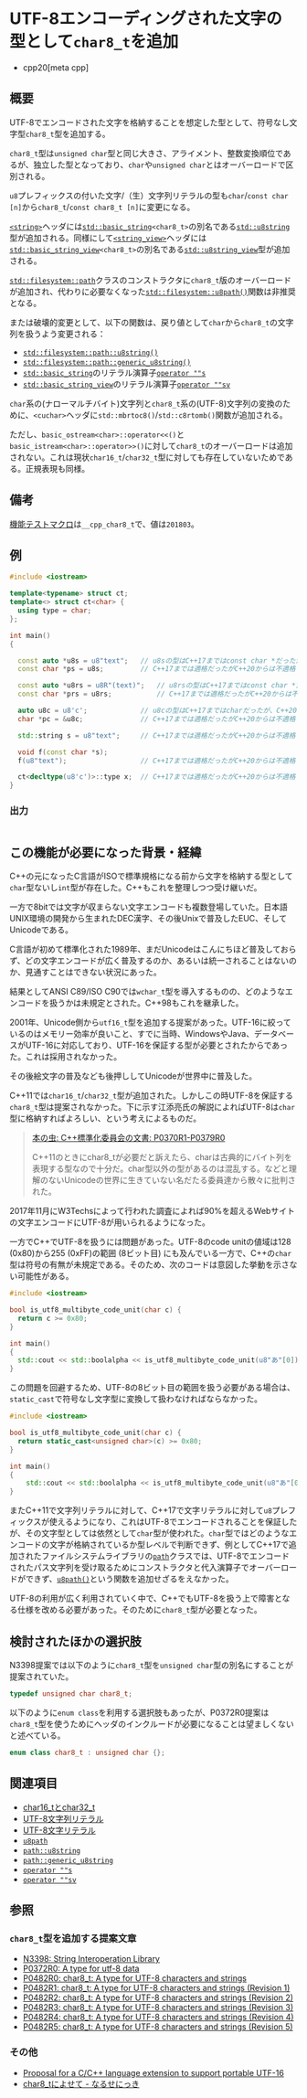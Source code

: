 # UTF-8エンコーディングされた文字の型として`char8_t`を追加
* cpp20[meta cpp]

## 概要

UTF-8でエンコードされた文字を格納することを想定した型として、符号なし文字型`char8_t`型を追加する。

`char8_t`型は`unsigned char`型と同じ大きさ、アライメント、整数変換順位であるが、独立した型となっており、`char`や`unsigned char`とはオーバーロードで区別される。

`u8`プレフィックスの付いた文字/（生）文字列リテラルの型も`char`/`const char [n]`から`char8_t`/`const char8_t [n]`に変更になる。

[`<string>`](/reference/string.md)ヘッダには[`std::basic_string`](/reference/string/basic_string.md)`<char8_t>`の別名である[`std::u8string`](/reference/string/basic_string.md)型が追加される。同様にして[`<string_view>`](/reference/string_view.md)ヘッダには[`std::basic_string_view`](/reference/string_view/basic_string_view.md)`<char8_t>`の別名である[`std::u8string_view`](/reference/string_view/basic_string_view.md)型が追加される。

[`std::filesystem::path`](/reference/filesystem/path.md)クラスのコンストラクタに`char8_t`版のオーバーロードが追加され、代わりに必要なくなった[`std::filesystem::u8path()`](/reference/filesystem/u8path.md)関数は非推奨となる。

または破壊的変更として、以下の関数は、戻り値として`char`から`char8_t`の文字列を扱うよう変更される：

- [`std::filesystem::path::u8string()`](/reference/filesystem/path/u8string.md)
- [`std::filesystem::path::generic_u8string()`](/reference/filesystem/path/generic_u8string.md)
- [`std::basic_string`](/reference/string/basic_string.md)のリテラル演算子[`operator ""s`](/reference/string/basic_string/op_s.md)
- [`std::basic_string_view`](/reference/string_view/basic_string_view.md)のリテラル演算子[`operator ""sv`](/reference/string_view/basic_string_view/op_sv.md)

`char`系の(ナローマルチバイト)文字列と`char8_t`系の(UTF-8)文字列の変換のために、`<cuchar>`ヘッダに`std::mbrtoc8()`/`std::c8rtomb()`関数が追加される。

ただし、`basic_ostream<char>::operator<<()`と`basic_istream<char>::operator>>()`に対して`char8_t`のオーバーロードは追加されない。これは現状`char16_t`/`char32_t`型に対しても存在していないためである。正規表現も同様。


## 備考

[機能テストマクロ](../../lang/cpp17/feature_test_macros.md)は`__cpp_char8_t`で、値は`201803`。

## 例
```cpp example
#include <iostream>

template<typename> struct ct;
template<> struct ct<char> {
  using type = char;
};

int main()
{

  const auto *u8s = u8"text";   // u8sの型はC++17まではconst char *だったが、C++20からはconst char8_t *になる
  const char *ps = u8s;         // C++17までは適格だったがC++20からは不適格

  const auto *u8rs = u8R"(text)";   // u8rsの型はC++17まではconst char *だったが、C++20からはconst char8_t *になる
  const char *prs = u8rs;           // C++17までは適格だったがC++20からは不適格

  auto u8c = u8'c';             // u8cの型はC++17まではcharだったが、C++20からはchar8_tになる
  char *pc = &u8c;              // C++17までは適格だったがC++20からは不適格

  std::string s = u8"text";     // C++17までは適格だったがC++20からは不適格

  void f(const char *s);
  f(u8"text");                  // C++17までは適格だったがC++20からは不適格

  ct<decltype(u8'c')>::type x;  // C++17までは適格だったがC++20からは不適格
}
```

### 出力
```
```

## この機能が必要になった背景・経緯

C++の元になったC言語がISOで標準規格になる前から文字を格納する型として`char`型ないし`int`型が存在した。C++もこれを整理しつつ受け継いだ。

一方で8bitでは文字が収まらない文字エンコードも複数登場していた。日本語UNIX環境の開発から生まれたDEC漢字、その後Unixで普及したEUC、そしてUnicodeである。

C言語が初めて標準化された1989年、まだUnicodeはこんにちほど普及しておらず、どの文字エンコードが広く普及するのか、あるいは統一されることはないのか、見通すことはできない状況にあった。

結果としてANSI C89/ISO C90では`wchar_t`型を導入するものの、どのようなエンコードを扱うかは未規定とされた。C++98もこれを継承した。

2001年、Unicode側から`utf16_t`型を追加する提案があった。UTF-16に絞っているのはメモリー効率が良いこと、すでに当時、WindowsやJava、データベースがUTF-16に対応しており、UTF-16を保証する型が必要とされたからであった。これは採用されなかった。

その後絵文字の普及なども後押ししてUnicodeが世界中に普及した。

C++11では`char16_t`/`char32_t`型が追加された。しかしこの時UTF-8を保証する`char8_t`型は提案されなかった。下に示す江添亮氏の解説によればUTF-8は`char`型に格納すればよろしい、という考えによるものだ。

>[本の虫: C++標準化委員会の文書: P0370R1-P0379R0](https://cpplover.blogspot.com/2016/09/c-p0370r1-p0379r0.html)
>
>C++11のときにchar8_tが必要だと訴えたら、charは古典的にバイト列を表現する型なので十分だ。char型以外の型があるのは混乱する。などと理解のないUnicodeの世界に生きていない名だたる委員達から散々に批判された。

2017年11月にW3Techsによって行われた調査によれば90%を超えるWebサイトの文字エンコードにUTF-8が用いられるようになった。

一方でC++でUTF-8を扱うには問題があった。UTF-8のcode unitの値域は128 (0x80)から255 (0xFF)の範囲 (8ビット目) にも及んでいる一方で、C++の`char`型は符号の有無が未規定である。そのため、次のコードは意図した挙動を示さない可能性がある。

```cpp example
#include <iostream>

bool is_utf8_multibyte_code_unit(char c) {
  return c >= 0x80;
}

int main()
{
  std::cout << std::boolalpha << is_utf8_multibyte_code_unit(u8"あ"[0]) << std::endl;// => trueにならない可能性がある
}
```

この問題を回避するため、UTF-8の8ビット目の範囲を扱う必要がある場合は、`static_cast`で符号なし文字型に変換して扱わなければならなかった。

```cpp example
#include <iostream>

bool is_utf8_multibyte_code_unit(char c) {
  return static_cast<unsigned char>(c) >= 0x80;
}

int main()
{
    std::cout << std::boolalpha << is_utf8_multibyte_code_unit(u8"あ"[0]) << std::endl;// => true
}
```

またC++11で文字列リテラルに対して、C++17で文字リテラルに対して`u8`プレフィックスが使えるようになり、これはUTF-8でエンコードされることを保証したが、その文字型としては依然として`char`型が使われた。`char`型ではどのようなエンコードの文字が格納されているか型レベルで判断できず、例としてC++17で追加されたファイルシステムライブラリの[`path`](/reference/filesystem/path.md)クラスでは、UTF-8でエンコードされたパス文字列を受け取るためにコンストラクタと代入演算子でオーバーロードができず、[`u8path()`](/reference/filesystem/u8path.md)という関数を追加せざるをえなかった。

UTF-8の利用が広く利用されていく中で、C++でもUTF-8を扱う上で障害となる仕様を改める必要があった。そのために`char8_t`型が必要となった。


## 検討されたほかの選択肢

N3398提案では以下のように`char8_t`型を`unsigned char`型の別名にすることが提案されていた。

```cpp
typedef unsigned char char8_t;
```

以下のように`enum class`を利用する選択肢もあったが、P0372R0提案は`char8_t`型を使うためにヘッダのインクルードが必要になることは望ましくないと述べている。

```cpp
enum class char8_t : unsigned char {};
```


## 関連項目

- [char16_tとchar32_t](/lang/cpp11/char16_32.md)
- [UTF-8文字列リテラル](/lang/cpp11/utf8_string_literals.md)
- [UTF-8文字リテラル](/lang/cpp17/utf8_character_literals.md)
- [`u8path`](/reference/filesystem/u8path.md)
- [`path::u8string`](/reference/filesystem/path/u8string.md)
- [`path::generic_u8string`](/reference/filesystem/path/generic_u8string.md)
- [`operator ""s`](/reference/string/basic_string/op_s.md)
- [`operator ""sv`](/reference/string_view/basic_string_view/op_sv.md)


## 参照

### `char8_t`型を追加する提案文章

- [N3398: String Interoperation Library](http://www.open-std.org/jtc1/sc22/wg21/docs/papers/2012/n3398.html)
- [P0372R0: A type for utf-8 data](http://www.open-std.org/jtc1/sc22/wg21/docs/papers/2016/p0372r0.html)
- [P0482R0: char8_t: A type for UTF-8 characters and strings](http://www.open-std.org/jtc1/sc22/wg21/docs/papers/2016/p0482r0.html)
- [P0482R1: char8_t: A type for UTF-8 characters and strings (Revision 1)](http://www.open-std.org/jtc1/sc22/wg21/docs/papers/2018/p0482r1.html)
- [P0482R2: char8_t: A type for UTF-8 characters and strings (Revision 2)](http://www.open-std.org/jtc1/sc22/wg21/docs/papers/2018/p0482r2.html)
- [P0482R3: char8_t: A type for UTF-8 characters and strings (Revision 3)](http://www.open-std.org/jtc1/sc22/wg21/docs/papers/2018/p0482r3.html)
- [P0482R4: char8_t: A type for UTF-8 characters and strings (Revision 4)](http://www.open-std.org/jtc1/sc22/wg21/docs/papers/2018/p0482r4.html)
- [P0482R5: char8_t: A type for UTF-8 characters and strings (Revision 5)](http://www.open-std.org/jtc1/sc22/wg21/docs/papers/2018/p0482r5.html)


### その他

- [Proposal for a C/C++ language extension to support portable UTF-16](http://www.unicode.org/%7Easmus/stdc-utf-16.txt)
- [char8_tによせて - なるせにっき](https://naruse.hateblo.jp/entry/2018/12/24/013446)
